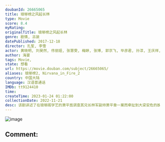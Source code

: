 ```yaml
---
doubanId: 26665065
title: 琅琊榜之风起长林
type: Movie
score: 8.4
myRating: 
originalTitle: 琅琊榜之风起长林
genre: 剧情, 古装
datePublished: 2017-12-18
director: 孔笙, 李雪
actor: 黄晓明, 刘昊然, 佟丽娅, 张慧雯, 梅婷, 张博, 郭京飞, 毕彦君, 孙淳, 王庆祥, 尤勇智, 吴昊宸, 成泰燊, 乔欣, 刘钧, 胡先煦, 刘琳, 邢岷山, 金泽灏, 张棪琰, 王永泉, 柴浩伟, 贾媛媛, 邵伟桐, 施诗, 岳旸, 张昊唯, 赵达, 董彦麟, 陈牧扬, 朱梦瑶, 谭凯, 魏至强, 胡原君, 魏伟, 高海鹏, 张龄心, 宋显立, 刘曜畅, 魏智, 康群智, 张东升, 杨程茗, 文静, 李斌, 冯瀑, 赵千紫, 刘芊含, 冯晖, 王禹铮, 宝木中阳, 冯千, 汤水雨, 刘贾玺, 罗栋, 刘洪源, 宣晓鸣, 姜广涛, 何风, 赵铭洲, 郭政建, 邱秋, 高枫, 范哲琛, 户元松, 马正阳, 韩啸, 朱蓉蓉, 郭浩然, 商虹, 马斑马, 魏超, 凌振赫, 王冠南, 刘琮, 蔡娜, 张遥函, 谢子溦, 叶恺文, 晋松, 夏凡, 章哲谕, 张隽溢, 马波, 徐佳琦, 郝文学, 佟国强, 周鹏雨, 金有明, 黄世伟, 杜和倩, 朱海军, 陈丽娜, 李立宏, 王宏, 曲高位, 王岗, 周艺华, 焦体怡, 王黎雯, 朱凌雾, 黄杨钿甜, 孔笙, 叶禾, 刘校妤
author: 海宴
tags: Movie, 
state: 想看
url: https://movie.douban.com/subject/26665065/
aliases: 琅琊榜2, Nirvana_in_Fire_2
country: 中国大陆
language: 汉语普通话
IMDb: tt9124410
time: 
createTime: 2023-01-24 01:22:00
collectionDate: 2022-11-21
desc: 该剧讲述了在琅琊阁学艺的萧平旌调查其兄长林军副帅萧平章一案而牵扯到大梁安危的故事。大梁朝局安稳，但边境战火不断。守护大梁北境的长林军屡获军功，威名赫赫。在一次北境交战中，内阁首辅荀白水暗中断掉前线补...
---
```


![image](p2503635995.jpg)

Comment: 
---

